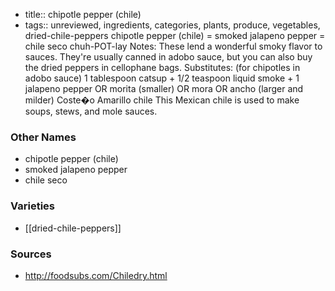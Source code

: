 - title:: chipotle pepper (chile)
- tags:: unreviewed, ingredients, categories, plants, produce, vegetables, dried-chile-peppers
chipotle pepper (chile) = smoked jalapeno pepper = chile seco chuh-POT-lay Notes: These lend a wonderful smoky flavor to sauces. They're usually canned in adobo sauce, but you can also buy the dried peppers in cellophane bags. Substitutes: (for chipotles in adobo sauce) 1 tablespoon catsup + 1/2 teaspoon liquid smoke + 1 jalapeno pepper OR morita (smaller) OR mora OR ancho (larger and milder) Coste�o Amarillo chile This Mexican chile is used to make soups, stews, and mole sauces.

### Other Names

* chipotle pepper (chile)
* smoked jalapeno pepper
* chile seco

### Varieties

* [[dried-chile-peppers]]

### Sources
* http://foodsubs.com/Chiledry.html
